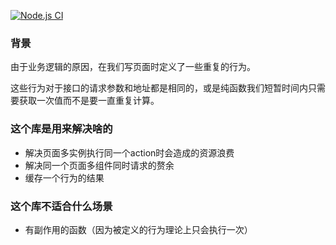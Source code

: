 [![Node.js CI](https://github.com/Meglody/Cached-throttle-promise/actions/workflows/node.js.yml/badge.svg?branch=main)](https://github.com/Meglody/Cached-throttle-promise/actions/workflows/node.js.yml)

### 背景

由于业务逻辑的原因，在我们写页面时定义了一些重复的行为。

这些行为对于接口的请求参数和地址都是相同的，或是纯函数我们短暂时间内只需要获取一次值而不是要一直重复计算。

### 这个库是用来解决啥的
 - 解决页面多实例执行同一个action时会造成的资源浪费
 - 解决同一个页面多组件同时请求的赘余
 - 缓存一个行为的结果

### 这个库不适合什么场景
 - 有副作用的函数（因为被定义的行为理论上只会执行一次）